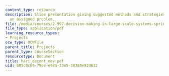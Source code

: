 ```yaml
---
content_type: resource
description: Slide presentation giving suggested methods and strategies for solving
  an assigned problem.
file: /media/courses/2-997-decision-making-in-large-scale-systems-spring-2004/b85c0c6679dee98a33e530380e92d612_hari_decent_mov.pdf
file_type: application/pdf
learning_resource_types:
- Projects
ocw_type: OCWFile
parent_title: Projects
parent_type: CourseSection
resourcetype: Document
title: hari_decent_mov.pdf
uid: b85c0c66-79de-e98a-33e5-30380e92d612
---
```

